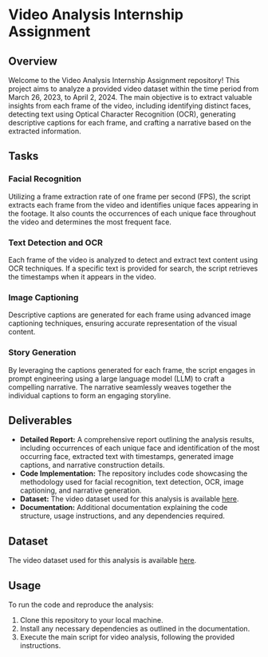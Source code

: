 # Video Analysis Internship Assignment

## Overview

Welcome to the Video Analysis Internship Assignment repository! This project aims to analyze a provided video dataset within the time period from March 26, 2023, to April 2, 2024. The main objective is to extract valuable insights from each frame of the video, including identifying distinct faces, detecting text using Optical Character Recognition (OCR), generating descriptive captions for each frame, and crafting a narrative based on the extracted information.

## Tasks

### Facial Recognition

Utilizing a frame extraction rate of one frame per second (FPS), the script extracts each frame from the video and identifies unique faces appearing in the footage. It also counts the occurrences of each unique face throughout the video and determines the most frequent face.

### Text Detection and OCR

Each frame of the video is analyzed to detect and extract text content using OCR techniques. If a specific text is provided for search, the script retrieves the timestamps when it appears in the video.

### Image Captioning

Descriptive captions are generated for each frame using advanced image captioning techniques, ensuring accurate representation of the visual content.

### Story Generation

By leveraging the captions generated for each frame, the script engages in prompt engineering using a large language model (LLM) to craft a compelling narrative. The narrative seamlessly weaves together the individual captions to form an engaging storyline.

## Deliverables

- **Detailed Report:** A comprehensive report outlining the analysis results, including occurrences of each unique face and identification of the most occurring face, extracted text with timestamps, generated image captions, and narrative construction details.
- **Code Implementation:** The repository includes code showcasing the methodology used for facial recognition, text detection, OCR, image captioning, and narrative generation.
- **Dataset:** The video dataset used for this analysis is available [here](https://www.youtube.com/watch?v=d2g9HlwoC-s).
- **Documentation:** Additional documentation explaining the code structure, usage instructions, and any dependencies required.

## Dataset

The video dataset used for this analysis is available [here](https://www.youtube.com/watch?v=d2g9HlwoC-s).

## Usage

To run the code and reproduce the analysis:

1. Clone this repository to your local machine.
2. Install any necessary dependencies as outlined in the documentation.
3. Execute the main script for video analysis, following the provided instructions.



